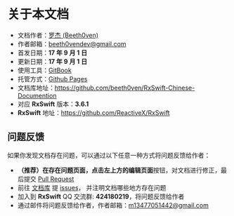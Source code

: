 # 关于本文档

* 文档作者：[罗杰 (Beeth0ven)](https://github.com/beeth0ven)
* 作者邮箱：<beeth0vendev@gmail.com>
* 首发日期：**17 年 9 月 1 日**
* 更新日期：**17 年 9 月 1 日**
* 使用工具：[GitBook](https://www.gitbook.com)
* 托管方式：[Github Pages](https://pages.github.com)
* 文档库地址：https://github.com/beeth0ven/RxSwift-Chinese-Documention
* 对应 **RxSwift** 版本：**3.6.1**
* **RxSwift** 地址：https://github.com/ReactiveX/RxSwift

## 问题反馈

如果你发现文档存在问题，可以通过以下任意一种方式将问题反馈给作者：
  * **（推荐）**在存在问题页面，点击左上方的**编辑页面**按钮，对文档进行修正，最后提交 [Pull Request](https://help.github.com/articles/about-pull-requests/)
  * 前往 [文档库](https://github.com/beeth0ven/RxSwift-Chinese-Documention) 提 [issues](https://github.com/beeth0ven/RxSwift-Chinese-Documention/issues)， 并注明文档哪些地方存在问题
  * 加入到 **RxSwift** QQ 交流群: **424180219**，将问题反馈给作者
  * 通过邮件将问题反馈给作者，作者邮箱：<m13477051442@gmail.com>
